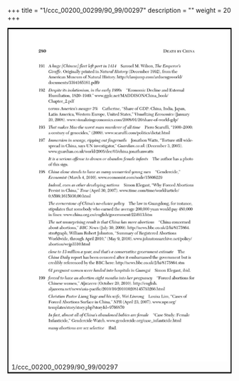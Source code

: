 +++
title = "1/ccc_00200_00299/90_99/00297"
description = ""
weight = 20
+++

<table style="border:2px solid black;max-width:800px;max-height:800px;" 
><tr><td>
<img class="center-fit-jpg"
src="/jpg_/out_jpg_dbc_297.jpg">
1/ccc_00200_00299/90_99/00297
</img></td></tr></table>
